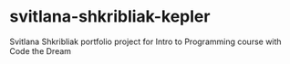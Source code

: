 # svitlana-shkribliak-kepler
Svitlana Shkribliak portfolio project for Intro to Programming course with Code the Dream

